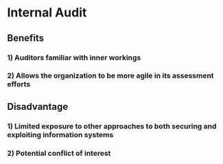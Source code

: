 # Internal Audit

## Benefits

### 1) Auditors familiar with inner workings

### 2) Allows the organization to be more agile in its assessment efforts

## Disadvantage

### 1) Limited exposure to other approaches to both securing and exploiting information systems

### 2) Potential conflict of interest
